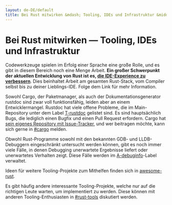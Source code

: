 ```yaml
---
layout: de-DE/default
title: Bei Rust mitwirken &mdash; Tooling, IDEs und Infrastruktur &middot; Die Programmiersprache Rust
---
```


# Bei Rust mitwirken &mdash; Tooling, IDEs und Infrastruktur

Codewerkzeuge spielen im Erfolg einer Sprache eine große Rolle,
und es gibt in diesem Bereich noch eine Menge Arbeit.
**Ein großer Schwerpunkt der aktuellen Entwicklung von Rust
ist es, [die IDE-Experience zu verbessern][ides]**.
Dies beinhaltet Arbeit am gesamten Rust-Stack, vom Compiler selbst
bis zu deiner Lieblings-IDE. Folge dem Link für mehr Information.

Sowohl Cargo, der Paketmanager, als auch der Dokumentationsgenerator rustdoc
sind zwar voll funktionsfähig, leiden aber an einem Entwicklermangel.
Rustdoc hat viele offene Probleme, die im Main-Repository unter dem Label
[T-rustdoc] gelistet sind. Es sind hauptsächlich Bugs, die lediglich einen
Bugfix und einen Pull Request erfordern.
Cargo hat [sein eigenes Repository mit Issue-Tracker][Cargo], und
wer beitragen möchte, kann sich gerne in [#cargo] melden.

Obwohl Rust-Programme sowohl mit den bekannten GDB- und LLDB-Debuggern eingeschränkt
untersucht werden können, gibt es noch immer viele Fälle, in denen Debugging
unerwartete Ergebnisse liefert oder unerwartetes Verhalten zeigt.
Diese Fälle werden im [A-debuginfo]-Label verwaltet.

Ideen für weitere Tooling-Projekte zum Mithelfen finden sich in
[awesome-rust].

Es gibt häufig andere interessante Tooling-Projekte, welche nur auf
die richtigen Leute warten, um implementiert zu werden.
Diese können mit anderen Tooling-Enthusiasten in
[#rust-tools] diskutiert werden.

[#cargo]: https://client00.chat.mibbit.com/?server=irc.mozilla.org&channel=%23rustc
[#rust-tools]: https://client00.chat.mibbit.com/?server=irc.mozilla.org&channel=%23rust-tools
[A-debuginfo]: https://github.com/rust-lang/rust/issues?q=is%3Aopen+is%3Aissue+label%3AA-debuginfo
[T-rustdoc]: https://github.com/rust-lang/rust/issues?q=is%3Aopen+is%3Aissue+label%3AT-rustdoc
[Cargo]: https://github.com/rust-lang/cargo/issues
[awesome-rust]: https://github.com/kud1ing/awesome-rust
[ides]: https://forge.rust-lang.org/ides.html
